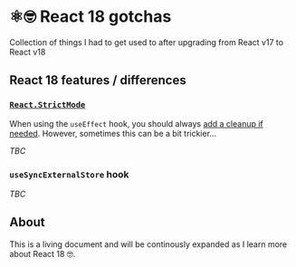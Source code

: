 # ⚛️🤓 React 18 gotchas

Collection of things I had to get used to after upgrading from React v17 to React v18

## React 18 features / differences

### [`React.StrictMode`](https://reactjs.org/docs/strict-mode.html)

When using the `useEffect` hook, you should always [add a cleanup if needed](https://beta.reactjs.org/learn/synchronizing-with-effects#step-3-add-cleanup-if-needed).
However, sometimes this can be a bit trickier...

*TBC*

### `useSyncExternalStore` hook

*TBC*

## About

This is a living document and will be continously expanded as I learn more about React 18 🤓.
